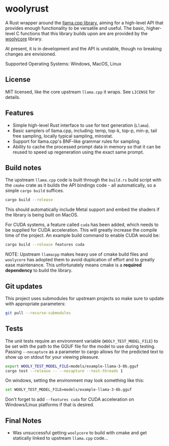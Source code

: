 # woolyrust

A Rust wrapper around the [llama.cpp library](https://github.com/ggerganov/llama.cpp), aiming for a high-level
API that provides enough functionality to be versatile and useful. The basic, higher-level C functions that this
library builds upon are are provided by the [woolycore](https://github.com/tbogdala/woolycore) library.

At present, it is in development and the API is unstable, though no breaking changes are envisioned.  

Supported Operating Systems: Windows, MacOS, Linux


## License

MIT licensed, like the core upstream `llama.cpp` it wraps. See `LICENSE` for details.


## Features

* Simple high-level Rust interface to use for text generation (`Llama`).
* Basic samplers of llama.cpp, including: temp, top-k, top-p, min-p, tail free sampling, locally typical sampling, mirostat.
* Support for llama.cpp's BNF-like grammar rules for sampling.
* Ability to cache the processed prompt data in memory so that it can be reused to speed up regeneration using the exact same prompt.


## Build notes

The upstream `llama.cpp` code is built through the `build.rs` build script with the `cmake` crate as it builds
the API bindings code - all automatically, so a simple `cargo build` suffices. 

```bash
cargo build --release
```

This should automatically include Metal support and embed the shaders if the library is being built on MacOS.

For CUDA systems, a feature called `cuda` has been added, which needs to be supplied for CUDA acceleration. This
will greatly increase the compile time of the project. An example build command to enable CUDA would be:

```bash
cargo build --release features cuda
```

NOTE: Upstream `llamacpp` makes heavy use of cmake build files and `woolycore` has adopted them to avoid
duplication of effort and to greatly ease maintenance. This unfortunately means cmake is a **required 
dependency** to build the library.


## Git updates

This project uses submodules for upstream projects so make sure to update with appropriate parameters:

```bash
git pull --recurse-submodules
```


## Tests

The unit tests require an environment variable (`WOOLY_TEST_MODEL_FILE`) to be set with the 
path to the GGUF file for the model to use during testing. Passing `--nocapture` as a parameter to
cargo allows for the predicted text to show up on stdout for your viewing pleasure.

```bash
export WOOLY_TEST_MODEL_FILE=models/example-llama-3-8b.gguf
cargo test --release -- --nocapture --test-threads 1
```

On windows, setting the environment may look something like this:

```bash
set WOOLY_TEST_MODEL_FILE=models/example-llama-3-8b.gguf
```

Don't forget to add `--features cuda` for CUDA acceleration on Windows/Linux platforms if that
is desired.


## Final Notes

* Was unsuccessful getting `woolycore` to build with cmake and get statically linked to upstream `llama.cpp` code...